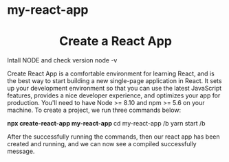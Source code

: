 # my-react-app

<h1 align='center'> Create a React App</h1>

Intall NODE and check version
node -v

Create React App is a comfortable environment for learning React, and is the best way to start building a new single-page application in React. It sets up your development environment so that you can use the latest JavaScript features, provides a nice developer experience, and optimizes your app for production. You'll need to have Node >= 8.10 and npm >= 5.6 on your machine. To create a project, we run three commands below:

<b>npx create-react-app my-react-app </b>
cd my-react-app /b
yarn start /b

After the successfully running the commands, then our react app has been created and running, and we can now see a compiled successfully message.
